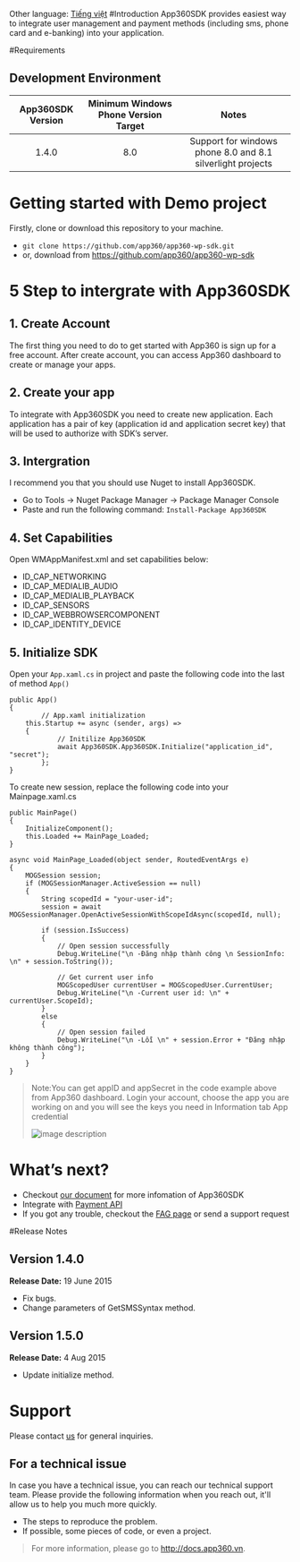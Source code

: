 Other language: [Tiếng việt](https://github.com/app360/app360-wp-sdk/blob/master/README-VI.md)
#Introduction
App360SDK provides easiest way to integrate user management and payment methods (including sms, phone card and e-banking) into your application.

#Requirements

## Development Environment

| App360SDK Version | Minimum Windows Phone Version Target | 				Notes 			|
|:-----------------:|:------------------:|:----------------------------:|
|1.4.0|8.0|Support for windows phone 8.0 and 8.1 silverlight projects|
# Getting started with Demo project

Firstly, clone or download this repository to your machine.

 - `git clone https://github.com/app360/app360-wp-sdk.git`
 - or, download from https://github.com/app360/app360-wp-sdk

# 5 Step to intergrate with App360SDK
## 1. Create Account
The first thing you need to do to get started with App360 is sign up for a free account. After create account, you can access App360 dashboard to create or manage your apps.
## 2. Create your app

To integrate with App360SDK you need to create new application. Each application has a pair of key (application id and application secret key) that will be used to authorize with SDK’s server.
## 3. Intergration

I recommend you that you should use Nuget to install App360SDK.
- Go to Tools -> Nuget Package Manager -> Package Manager Console
- Paste and run the following command: `Install-Package App360SDK`

## 4. Set Capabilities

Open WMAppManifest.xml and set capabilities below:
- ID_CAP_NETWORKING
- ID_CAP_MEDIALIB_AUDIO
- ID_CAP_MEDIALIB_PLAYBACK
- ID_CAP_SENSORS
- ID_CAP_WEBBROWSERCOMPONENT
- ID_CAP_IDENTITY_DEVICE

## 5. Initialize SDK

Open your `App.xaml.cs` in project and paste the following code into the last of method `App()`
```
public App()
{
    	// App.xaml initialization
 	this.Startup += async (sender, args) =>
	{
        	// Initilize App360SDK
        	await App360SDK.App360SDK.Initialize("application_id", "secret");
        };
}
```
To create new session, replace the following code into your Mainpage.xaml.cs
```
public MainPage()
{
	InitializeComponent();
	this.Loaded += MainPage_Loaded;
}
 
async void MainPage_Loaded(object sender, RoutedEventArgs e)
{
    MOGSession session;
    if (MOGSessionManager.ActiveSession == null)
    {
		String scopedId = "your-user-id";
		session = await MOGSessionManager.OpenActiveSessionWithScopeIdAsync(scopedId, null);

		if (session.IsSuccess)
		{
			// Open session successfully
			Debug.WriteLine("\n -Đăng nhập thành công \n SessionInfo: \n" + session.ToString());
			
			// Get current user info
			MOGScopedUser currentUser = MOGScopedUser.CurrentUser;
			Debug.WriteLine("\n -Current user id: \n" + currentUser.ScopeId);
		} 
		else
		{
			// Open session failed
			Debug.WriteLine("\n -Lỗi \n" + session.Error + "Đăng nhập không thành công");
		}
    }
}
```

>Note:You can get appID and appSecret in the code example above from App360 dashboard. Login your account, choose the app you are working on and you will see the keys you need in Information tab App credential
>
>![image description](http://i.imgur.com/Bp1ymT0.jpg)

#  What’s next?

- Checkout [our document](http://docs.app360.vn/) for more infomation of App360SDK
- Integrate with [Payment API](http://docs.app360.vn/?page_id=271)
- If you got any trouble, checkout the [FAG page](http://docs.app360.vn/?page_id=228) or send a support request


#Release Notes
## Version 1.4.0
**Release Date:** 19 June 2015
  - Fix bugs.
  - Change parameters of GetSMSSyntax method.
## Version 1.5.0
**Release Date:** 4 Aug 2015
  - Update initialize method.
  
# Support
Please contact [us](mailto:support@app360.vn) for general inquiries.
## For a technical issue
In case you have a technical issue, you can reach our technical support team. Please provide the following information when you reach out, it'll allow us to help you much more quickly.

 - The steps to reproduce the problem. 
 - If possible, some pieces of code, or even a project.

>For more information, please go to http://docs.app360.vn.
